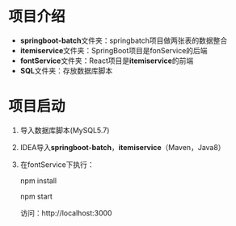 # 项目介绍

- **springboot-batch**文件夹：springbatch项目做两张表的数据整合
- **itemiservice**文件夹：SpringBoot项目是fonService的后端
- **fontService**文件夹：React项目是**itemiservice**的前端
- **SQL**文件夹：存放数据库脚本

# 项目启动

1. 导入数据库脚本(MySQL5.7)

2. IDEA导入**springboot-batch**，**itemiservice**（Maven，Java8）

3. 在fontService下执行：

   npm install

   npm start

   访问：http://localhost:3000



